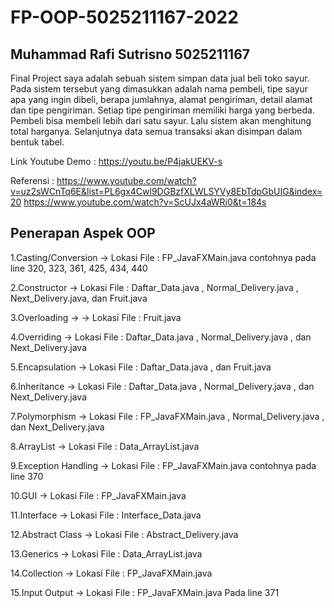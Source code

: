 # FP-OOP-5025211167-2022



## Muhammad Rafi Sutrisno 5025211167


Final Project saya adalah sebuah sistem simpan data jual beli toko sayur. Pada sistem tersebut yang dimasukkan adalah nama pembeli, tipe sayur apa yang ingin dibeli, berapa jumlahnya, alamat pengiriman, detail alamat dan tipe pengiriman. Setiap tipe pengiriman memiliki harga yang berbeda. Pembeli bisa membeli lebih dari satu sayur. Lalu sistem akan menghitung total harganya. Selanjutnya data semua transaksi akan disimpan dalam bentuk tabel.

Link Youtube Demo : https://youtu.be/P4jakUEKV-s

Referensi : https://www.youtube.com/watch?v=uz2sWCnTq6E&list=PL6gx4Cwl9DGBzfXLWLSYVy8EbTdpGbUIG&index=20 
            https://www.youtube.com/watch?v=ScUJx4aWRi0&t=184s


## Penerapan Aspek OOP

1.Casting/Conversion ->
Lokasi File : FP_JavaFXMain.java
contohnya pada line 320, 323, 361, 425, 434, 440

2.Constructor ->
Lokasi File : Daftar_Data.java , Normal_Delivery.java , Next_Delivery.java, dan Fruit.java

3.Overloading -> ->
Lokasi File : Fruit.java

4.Overriding ->
Lokasi File : Daftar_Data.java , Normal_Delivery.java , dan Next_Delivery.java

5.Encapsulation ->
Lokasi File : Daftar_Data.java , dan Fruit.java

6.Inheritance ->
Lokasi File : Daftar_Data.java , Normal_Delivery.java , dan Next_Delivery.java

7.Polymorphism ->
Lokasi File : FP_JavaFXMain.java , Normal_Delivery.java , dan Next_Delivery.java

8.ArrayList ->
Lokasi File : Data_ArrayList.java

9.Exception Handling ->
Lokasi File : FP_JavaFXMain.java
contohnya pada line 370

10.GUI ->
Lokasi File : FP_JavaFXMain.java

11.Interface ->
Lokasi File : Interface_Data.java

12.Abstract Class ->
Lokasi File : Abstract_Delivery.java

13.Generics ->
Lokasi File : Data_ArrayList.java

14.Collection ->
Lokasi File : FP_JavaFXMain.java

15.Input Output ->
Lokasi File : FP_JavaFXMain.java
Pada line 371

